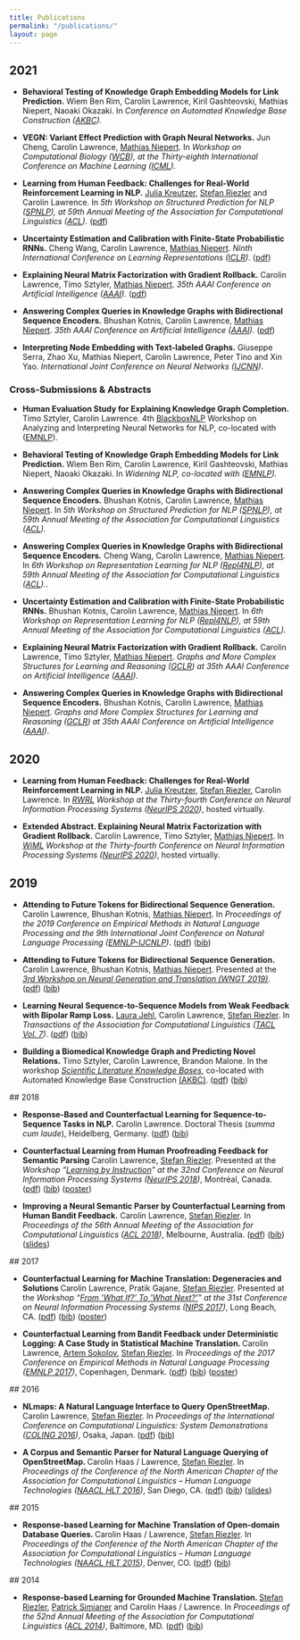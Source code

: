 ```yaml
---
title: Publications
permalink: "/publications/"
layout: page
---
```


## 2021
<ul>  
  
<p><li><b>Behavioral Testing of Knowledge Graph Embedding Models for Link Prediction.</b> Wiem Ben Rim, Carolin Lawrence, Kiril Gashteovski, Mathias Niepert, Naoaki Okazaki. In <i>Conference on Automated Knowledge Base Construction (<a href="https://www.akbc.ws/2021/">AKBC</a>).</i></li></p>
<p><li><b>VEGN: Variant Effect Prediction with Graph Neural Networks.</b> Jun Cheng, Carolin Lawrence, <a href='http://www.matlog.net'>Mathias Niepert</a>. In <i>Workshop on Computational Biology (<a href="https://icml-compbio.github.io">WCB</a>), at the Thirty-eighth International Conference on Machine Learning (<a href="https://icml.cc/">ICML</a>).</i></li></p>
<p><li><b>Learning from Human Feedback: Challenges for Real-World Reinforcement Learning in NLP.</b> <a href="https://research.google/people/JuliaKreutzer/">Julia Kreutzer</a>, <a href='http://www.cl.uni-heidelberg.de/~riezler/'>Stefan Riezler</a> and Carolin Lawrence. In <i>5th Workshop on Structured Prediction for NLP (<a href="http://structuredprediction.github.io/SPNLP21">SPNLP</a>), at 59th Annual Meeting of the Association for Computational Linguistics (<a href="https://2021.aclweb.org/">ACL</a>).</i>  (<a href="https://arxiv.org/abs/2011.02511">pdf</a>)</li></p>
<p><li><b>Uncertainty Estimation and Calibration with Finite-State Probabilistic RNNs.</b> Cheng Wang, Carolin Lawrence, <a href='http://www.matlog.net'>Mathias Niepert</a>. <i>Ninth International Conference on Learning Representations (<a href="https://iclr.cc/">ICLR</a>)</i>. (<a href="https://arxiv.org/abs/2011.12010">pdf</a>)</li></p>
<p><li><b>Explaining Neural Matrix Factorization with Gradient Rollback.</b> Carolin Lawrence, Timo Sztyler, <a href='http://www.matlog.net'>Mathias Niepert</a>. <i>35th AAAI Conference on Artificial Intelligence (<a href="https://aaai.org/Conferences/AAAI-21/">AAAI</a>).</i> (<a href="https://arxiv.org/abs/2010.05516">pdf</a>)</li></p>
<p><li><b>Answering Complex Queries in Knowledge Graphs with Bidirectional Sequence Encoders.</b> Bhushan Kotnis, Carolin Lawrence, <a href='http://www.matlog.net'>Mathias Niepert</a>. <i>35th AAAI Conference on Artificial Intelligence (<a href="https://aaai.org/Conferences/AAAI-21/">AAAI</a>).</i> (<a href="https://arxiv.org/abs/2004.02596">pdf</a>)</li></p>
<p><li><b>Interpreting Node Embedding with Text-labeled Graphs.</b> Giuseppe Serra, Zhao Xu, Mathias Niepert, Carolin Lawrence, Peter Tino and Xin Yao. <i>International Joint Conference on Neural Networks (<a href="https://www.ijcnn.org/">IJCNN</a>)</i>.</li></p>
</ul>

### Cross-Submissions & Abstracts
<ul>
<p><li><b>Human Evaluation Study for Explaining Knowledge Graph Completion.</b> Timo Sztyler, Carolin Lawrence. 4th <a href="https://blackboxnlp.github.io/">BlackboxNLP</a> Workshop on Analyzing and Interpreting Neural Networks for NLP, co-located with (<a href="https://2021.emnlp.org/">EMNLP</a>).</li></p>
<p><li><b>Behavioral Testing of Knowledge Graph Embedding Models for Link Prediction.</b> Wiem Ben Rim, Carolin Lawrence, Kiril Gashteovski, Mathias Niepert, Naoaki Okazaki. In <i>Widening NLP, co-located with (<a href="https://2021.emnlp.org/">EMNLP</a>).</i></li></p>
<p><li><b>Answering Complex Queries in Knowledge Graphs with Bidirectional Sequence Encoders.</b> Bhushan Kotnis, Carolin Lawrence, <a href='http://www.matlog.net'>Mathias Niepert</a>. In <i>5th Workshop on Structured Prediction for NLP (<a href="http://structuredprediction.github.io/SPNLP21">SPNLP</a>), at 59th Annual Meeting of the Association for Computational Linguistics (<a href="https://2021.aclweb.org/">ACL</a>).</i></li></p>
<p><li><b>Answering Complex Queries in Knowledge Graphs with Bidirectional Sequence Encoders.</b> Cheng Wang, Carolin Lawrence, <a href='http://www.matlog.net'>Mathias Niepert</a>. In <i>6th Workshop on Representation Learning for NLP (<a href="https://sites.google.com/view/repl4nlp-2021/">Repl4NLP</a>), at 59th Annual Meeting of the Association for Computational Linguistics (<a href="https://2021.aclweb.org/">ACL</a>).</i>.</li></p>
<p><li><b>Uncertainty Estimation and Calibration with Finite-State Probabilistic RNNs.</b> Bhushan Kotnis, Carolin Lawrence, <a href='http://www.matlog.net'>Mathias Niepert</a>. In <i>6th Workshop on Representation Learning for NLP (<a href="https://sites.google.com/view/repl4nlp-2021/">Repl4NLP</a>), at 59th Annual Meeting of the Association for Computational Linguistics (<a href="https://2021.aclweb.org/">ACL</a>).</i></li></p>
<p><li><b>Explaining Neural Matrix Factorization with Gradient Rollback.</b> Carolin Lawrence, Timo Sztyler, <a href='http://www.matlog.net'>Mathias Niepert</a>. <i>Graphs and More Complex Structures for Learning and Reasoning (<a href="https://sites.google.com/view/gclr2021/">GCLR</a>) at 35th AAAI Conference on Artificial Intelligence (<a href="https://aaai.org/Conferences/AAAI-21/">AAAI</a>)</i>.</li></p>  
<p><li><b>Answering Complex Queries in Knowledge Graphs with Bidirectional Sequence Encoders.</b> Bhushan Kotnis, Carolin Lawrence, <a href='http://www.matlog.net'>Mathias Niepert</a>. <i>Graphs and More Complex Structures for Learning and Reasoning (<a href="https://sites.google.com/view/gclr2021/">GCLR</a>) at 35th AAAI Conference on Artificial Intelligence (<a href="https://aaai.org/Conferences/AAAI-21/">AAAI</a>)</i>.</li></p>
</ul>
  
## 2020
<ul>  
<p><li><b>Learning from Human Feedback: Challenges for Real-World Reinforcement Learning in NLP.</b> <a href="https://research.google/people/JuliaKreutzer/">Julia Kreutzer</a>, <a href='http://www.cl.uni-heidelberg.de/~riezler/'>Stefan Riezler</a>, Carolin Lawrence. In <i><a href="https://sites.google.com/view/neurips2020rwrl">RWRL</a> Workshop at the Thirty-fourth Conference on Neural Information Processing Systems (<a href="https://nips.cc/Conferences/2020">NeurIPS 2020</a>)</i>, hosted virtually.</li></p>
<p><li><b>Extended Abstract. Explaining Neural Matrix Factorization with Gradient Rollback.</b> Carolin Lawrence, Timo Sztyler, <a href='http://www.matlog.net'>Mathias Niepert</a>. In <i><a href="https://wimlworkshop.org/neurips2020/">WiML</a> Workshop at the Thirty-fourth Conference on Neural Information Processing Systems (<a href="https://nips.cc/Conferences/2020">NeurIPS 2020</a>)</i>, hosted virtually.</li></p>
</ul>

## 2019
<ul>
<p><li><b>Attending to Future Tokens for Bidirectional Sequence Generation.</b> Carolin Lawrence, Bhushan Kotnis, <a href='http://www.matlog.net'>Mathias Niepert</a>. In <i>Proceedings of the 2019 Conference on Empirical Methods in Natural Language Processing and the 9th International Joint Conference on Natural Language Processing (<a href='https://www.emnlp-ijcnlp2019.org/'>EMNLP-IJCNLP</a>)</i>. (<a href="https://www.aclweb.org/anthology/D19-1001">pdf</a>) (<a href="/bib/LawrenceETAL19.txt">bib</a>)</li></p>
<p><li><b>Attending to Future Tokens for Bidirectional Sequence Generation.</b> Carolin Lawrence, Bhushan Kotnis, <a href='http://www.matlog.net'>Mathias Niepert</a>. Presented at the <i><a href='https://sites.google.com/view/wngt19/home'>3rd Workshop on Neural Generation and Translation (WNGT 2019)</a></i>. (<a href="https://www.aclweb.org/anthology/D19-1001">pdf</a>) (<a href="/bib/LawrenceETAL19.txt">bib</a>)</li></p>
<p><li><b>Learning Neural Sequence-to-Sequence Models from Weak Feedback with Bipolar Ramp Loss.</b> <a href='https://www.cl.uni-heidelberg.de/~jehl/'>Laura Jehl</a>, Carolin Lawrence, <a href='http://www.cl.uni-heidelberg.de/~riezler/'>Stefan Riezler</a>. In <i>Transactions of the Association for Computational Linguistics (<a href='https://www.transacl.org/ojs/index.php/tacl/issue/view/15'>TACL Vol. 7</a>)</i>. (<a href="https://www.mitpressjournals.org/doi/pdf/10.1162/tacl_a_00265">pdf</a>) (<a href="/bib/JehlETAL19.txt">bib</a>)</li></p>
<p><li><b>Building a Biomedical Knowledge Graph and Predicting Novel Relations.</b> Timo Sztyler, Carolin Lawrence, Brandon Malone. In the workshop <i><a href="https://sites.google.com/view/akbc-sci/home">Scientific Literature Knowledge Bases</a></i>, co-located with Automated Knowledge Base Construction <a href='https://www.akbc.ws/2019/'>(AKBC)</a>. (<a href="/papers/SztylerETAL19.pdf">pdf</a>) (<a href="/bib/SztylerETAL19.txt">bib</a>)</li></p>
</ul>
## 2018
<ul>
<p><li><b>Response-Based and Counterfactual Learning for Sequence-to-Sequence Tasks in NLP.</b> Carolin Lawrence. Doctoral Thesis (<i>summa cum laude</i>), Heidelberg, Germany. (<a href="/papers/Lawrence18.pdf">pdf</a>) (<a href="/bib/Lawrence18.txt">bib</a>) </li></p>
<p><li><b>Counterfactual Learning from Human Proofreading Feedback for Semantic Parsing</b> Carolin Lawrence, <a href='http://www.cl.uni-heidelberg.de/~riezler/'>Stefan Riezler</a>. Presented at the <i> Workshop “<a href="https://sites.google.com/view/lbi2018/">Learning by Instruction</a>” at the 32nd Conference on Neural Information Processing Systems (<a href="https://nips.cc/Conferences/2018">NeurIPS 2018</a>)</i>, Montréal, Canada. (<a href="https://arxiv.org/abs/1811.12239">pdf</a>) (<a href="/bib/LawrenceRiezler2018b.txt">bib</a>) (<a href="/posters/18NeurIPS_LBI.pdf">poster</a>) </li></p>
<p><li><b>Improving a Neural Semantic Parser by Counterfactual Learning from Human Bandit Feedback.</b> Carolin Lawrence, <a href='http://www.cl.uni-heidelberg.de/~riezler/'>Stefan Riezler</a>. In <i>Proceedings of the 56th Annual Meeting of the Association for Computational Linguistics (<a href='http://acl2018.org/'>ACL 2018</a>)</i>, Melbourne, Australia. (<a href="http://aclweb.org/anthology/P18-1169">pdf</a>) (<a href="/bib/LawrenceRiezler2018.txt">bib</a>) (<a href="/slides/18ACL.pdf">slides</a>)</li></p>
</ul>
## 2017
<ul>
<p><li><b>  Counterfactual Learning for Machine Translation: Degeneracies and Solutions </b> Carolin Lawrence, Pratik Gajane, <a href='http://www.cl.uni-heidelberg.de/~riezler/'>Stefan Riezler</a>. Presented at the <i> Workshop “<a href="https://sites.google.com/view/causalnips2017">From ’What If?’ To ’What Next?’</a>” at the 31st Conference on Neural Information Processing Systems (<a href="https://nips.cc/Conferences/2017">NIPS 2017</a>)</i>, Long Beach, CA. (<a href="https://arxiv.org/abs/1711.08621">pdf</a>) (<a href="/bib/LawrenceETAL2017b.txt">bib</a>) (<a href="/posters/17NIPS_WITWN.pdf">poster</a>) </li></p>
<p><li><b> Counterfactual Learning from Bandit Feedback under Deterministic Logging: A Case Study in Statistical Machine Translation. </b> Carolin Lawrence, <a href='http://www.cl.uni-heidelberg.de/~sokolov/'>Artem Sokolov</a>, <a href='http://www.cl.uni-heidelberg.de/~riezler/'>Stefan Riezler</a>. In <i> Proceedings of the 2017 Conference on Empirical Methods in Natural Language Processing (<a href='http://emnlp2017.net/'>EMNLP 2017</a>)</i>, Copenhagen, Denmark. (<a href="http://www.aclweb.org/anthology/D/D17/D17-1272.pdf">pdf</a>) (<a href="/bib/LawrenceETAL2017a.txt">bib</a>) (<a href="/posters/17EMNLP.pdf">poster</a>) </li></p>
</ul>
## 2016
<ul>
<p><li><b> NLmaps: A Natural Language Interface to Query OpenStreetMap. </b> Carolin Lawrence, <a href='http://www.cl.uni-heidelberg.de/~riezler/'>Stefan Riezler</a>. In <i> Proceedings of the International Conference on Computational Linguistics: System Demonstrations (<a href='http://coling2016.anlp.jp/'>COLING 2016</a>)</i>, Osaka, Japan. (<a href="http://aclweb.org/anthology/C/C16/C16-2002.pdf">pdf</a>) (<a href="/bib/LawrenceRiezler2016.txt">bib</a>) </li></p>
<p><li><b> A Corpus and Semantic Parser for Natural Language Querying of OpenStreetMap. </b> Carolin Haas / Lawrence, <a href='http://www.cl.uni-heidelberg.de/~riezler/'>Stefan Riezler</a>. In <i>Proceedings of the Conference of the North American Chapter of the Association for Computational Linguistics – Human Language Technologies (<a href='http://naacl.org/naacl-hlt-2016/'>NAACL HLT 2016</a>)</i>, San Diego, CA. (<a href="http://www.aclweb.org/anthology/N16-1088">pdf</a>) (<a href="/bib/HaasRiezler2016.txt">bib</a>) (<a href="/slides/16NAACL.pdf">slides</a>)</li></p>
</ul>
## 2015
<ul>
<p><li><b> Response-based Learning for Machine Translation of Open-domain Database Queries. </b> Carolin Haas / Lawrence, <a href='http://www.cl.uni-heidelberg.de/~riezler/'>Stefan Riezler</a>. In <i>Proceedings of the Conference of the North American Chapter of the Association for Computational Linguistics – Human Language Technologies (<a href='http://naacl.org/naacl-hlt-2015/'>NAACL HLT 2015</a>)</i>, Denver, CO. (<a href="http://www.aclweb.org/anthology/N15-1149">pdf</a>) (<a href="/bib/HaasRiezler2015.txt">bib</a>)</li></p>
</ul>
## 2014
<ul>
<p><li><b> Response-based Learning for Grounded Machine Translation. </b> <a href='http://www.cl.uni-heidelberg.de/~riezler/'>Stefan Riezler</a>, <a href='http://simianer.de/'>Patrick Simianer</a> and Carolin Haas / Lawrence. In <i>Proceedings of the 52nd Annual Meeting of the Association for Computational Linguistics (<a href='http://acl2014.org/'>ACL 2014</a>)</i>, Baltimore, MD. (<a href='http://www.aclweb.org/anthology/P14-1083'>pdf</a>) (<a href="/bib/RiezlerETAL2014.txt">bib</a>)</li></p>
</ul>


